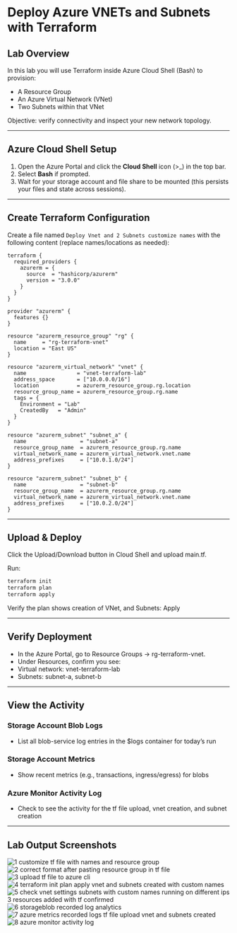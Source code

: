 # Deploy Azure VNETs and Subnets with Terraform

## Lab Overview
In this lab you will use Terraform inside Azure Cloud Shell (Bash) to provision:
  - A Resource Group  
  - An Azure Virtual Network (VNet)  
  - Two Subnets within that VNet  

Objective: verify connectivity and inspect your new network topology.

---

## Azure Cloud Shell Setup
1. Open the Azure Portal and click the **Cloud Shell** icon (>_) in the top bar.  
2. Select **Bash** if prompted.  
3. Wait for your storage account and file share to be mounted (this persists your files and state across sessions).

---

## Create Terraform Configuration

Create a file named `Deploy Vnet and 2 Subnets customize names` with the following content (replace names/locations as needed):

```hcl
terraform {
  required_providers {
    azurerm = {
      source  = "hashicorp/azurerm"
      version = "3.0.0"
    }
  }
}

provider "azurerm" {
  features {}
}

resource "azurerm_resource_group" "rg" {
  name     = "rg-terraform-vnet"
  location = "East US"
}

resource "azurerm_virtual_network" "vnet" {
  name                = "vnet-terraform-lab"
  address_space       = ["10.0.0.0/16"]
  location            = azurerm_resource_group.rg.location
  resource_group_name = azurerm_resource_group.rg.name
  tags = {
    Environment = "Lab"
    CreatedBy   = "Admin"
  }
}

resource "azurerm_subnet" "subnet_a" {
  name                 = "subnet-a"
  resource_group_name  = azurerm_resource_group.rg.name
  virtual_network_name = azurerm_virtual_network.vnet.name
  address_prefixes     = ["10.0.1.0/24"]
}

resource "azurerm_subnet" "subnet_b" {
  name                 = "subnet-b"
  resource_group_name  = azurerm_resource_group.rg.name
  virtual_network_name = azurerm_virtual_network.vnet.name
  address_prefixes     = ["10.0.2.0/24"]
}
```

---

## Upload & Deploy
Click the Upload/Download button in Cloud Shell and upload main.tf.

Run:

```bash
terraform init
terraform plan
terraform apply
```

Verify the plan shows creation of VNet, and Subnets: Apply

---

## Verify Deployment

  - In the Azure Portal, go to Resource Groups → rg-terraform-vnet.
  - Under Resources, confirm you see:
  - Virtual network: vnet-terraform-lab
  - Subnets: subnet-a, subnet-b

---

## View the Activity
 
### Storage Account Blob Logs
- List all blob-service log entries in the $logs container for today’s run

### Storage Account Metrics
- Show recent metrics (e.g., transactions, ingress/egress) for blobs

### Azure Monitor Activity Log
- Check to see the activity for the tf file upload, vnet creation, and subnet creation

---

## Lab Output Screenshots

![1 customize tf file with names and resource group](https://github.com/user-attachments/assets/59ed0893-5f9e-4d4b-b471-672668404f69)
![2 correct format after pasting resource group in tf file](https://github.com/user-attachments/assets/dad4a95a-cc23-4cc6-8803-c94bc303018a)
![3 upload tf file to azure cli](https://github.com/user-attachments/assets/34e8da6d-a2e6-4654-a49e-e662c9feb779)
![4 terraform init plan apply vnet and subnets created with custom names](https://github.com/user-attachments/assets/202d9dd7-d93b-4227-83ca-334485f26572)
![5 check vnet settings subnets with custom names running on different ips 3 resources added with tf confirmed](https://github.com/user-attachments/assets/808d543c-8298-4fd5-87b1-7a88809a43c2)
![6 storageblob recorded log analytics](https://github.com/user-attachments/assets/30b4d997-971c-447f-b38d-f412f270607a)
![7 azure metrics recorded logs tf file upload vnet and subnets created](https://github.com/user-attachments/assets/3406734f-5e2c-4334-9bea-c5318e8b22b8)
![8 azure monitor activity log](https://github.com/user-attachments/assets/4f944d89-b2b6-4368-a47d-5902260bb041)






